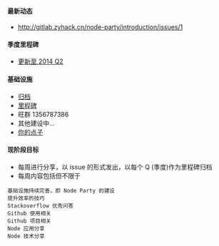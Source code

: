 #### 最新动态
* http://gitlab.zyhack.cn/node-party/introduction/issues/1

#### 季度里程碑
* [更新至 2014 Q2](http://gitlab.zyhack.cn/node-party/introduction/milestones)

#### 基础设施
* [归档](http://gitlab.zyhack.cn/node-party/introduction/issues?assignee_id=&label_name=&milestone_id=&scope=all&sort=&state=all)
* [里程碑](http://gitlab.zyhack.cn/node-party/introduction/milestones)
* 旺群 1356787386
* 其他建设中...
* [你的点子](http://gitlab.zyhack.cn/node-party/introduction/tree/master)

#### 现阶段目标
* 每周进行分享，以 issue 的形式发出，以每个 Q (季度)作为里程碑归档
* 每周内容包括但不限于

```
基础设施持续完善，即 Node Party 的建设  
提升效率的技巧  
Stackoverflow 优秀问答  
Github 使用相关  
Github 项目相关  
Node 应用分享  
Node 技术分享  
```
